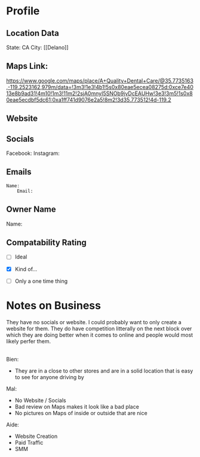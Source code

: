 # Profile
## Location Data
State: CA
City: [[Delano]]

## Maps Link:
https://www.google.com/maps/place/A+Quality+Dental+Care/@35.7735163,-119.2523162,979m/data=!3m3!1e3!4b1!5s0x80eae5ecea08275d:0xce7e4013e8b9ad31!4m10!1m3!11m2!2sjA0mnyI5SNOb9jvDcEAUHw!3e3!3m5!1s0x80eae5ecdbf5dc61:0xa1ff741d9076e2a5!8m2!3d35.773512!4d-119.2


## Website


## Socials
Facebook: 
Instagram: 

## Emails
	Name: 
		Email: 

## Owner Name
Name: 

## Compatability Rating
- [ ] Ideal 
- [x] Kind of...
- [ ] Only a one time thing



# Notes on Business

They have no socials or website. I could probably want to only create a website for them. They do have competition litterally on the next block over which they are doing better when it comes to online and people would most likely perfer them. <div><br></div><div>Bien:</div><div><ul><li>They are in a close to other stores and are in a solid location that is easy to see for anyone driving by</li></ul><div>Mal:</div></div><div><ul><li>No Website / Socials</li><li>Bad review on Maps makes it look like a bad place</li><li>No pictures on Maps of inside or outside that are nice</li></ul><div>Aide:</div></div><div><ul><li>Website Creation</li><li>Paid Traffic</li><li>SMM</li></ul></div>
























